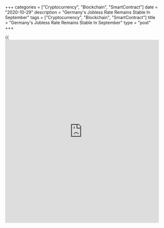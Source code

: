 +++
categories = ["Cryptocurrency", "Blockchain", "SmartContract"]
date = "2020-10-29"
description = "Germany's Jobless Rate Remains Stable In September"
tags = ["Cryptocurrency", "Blockchain", "SmartContract"]
title = "Germany's Jobless Rate Remains Stable In September"
type = "post"
+++

{{<iframe id="large-banner" src="https://www.bounty.group/#slide=28.0" width="100%" height="600" scrolling="no" style="border: 0px solid rgb(216, 221, 230); border-radius: 3px;">}}

Germany's unemployment rate remained unchanged in September, labor force
survey results from Destatis showed on Thursday.

The jobless rate held steady at seasonally adjusted 4.5 percent in
September.

On an unadjusted basis, the unemployment rate fell to 4.4 percent from
4.6 percent in the previous month.

The number of unemployed decreased by 54,000 or 2.5 percent from the
previous month to 1.97 million. Compared to last year, unemployment
increased by 635,000 or 48.1 percent.

In the third quarter, the number of persons in employment was down by
48,000, or 0.1 percent, from the previous quarter.

The Federal Labor Agency is scheduled to issue October unemployment data
at 4.55 am ET. The number of jobless claims is seen falling 5,000 versus
September's decline of 8,000.

For comments and feedback [contact](https://www.playgroundfx.com/contact/): editorial@rtt[news](https://www.letsplayfx.com/blog/forex-news-website/).com

[Economic News][1]

 **What parts of the world are seeing the best (and worst) economic
performances lately? Click[here][2] to check out our [Econ Scorecard][2]
and find out! See up-to-the-moment [ranking](https://www.playgroundfx.com/blog/crypto-exchange-ranking/)s for the best and worst
performers in [GDP][3], [unemployment rate][4], [inflation][5] and much
more.**

   1. www.rtt[news](https://www.letsplayfx.com/blog/forex-news-website/).com/Content/EconomicNews.aspx
   2. www.rtt[news](https://www.letsplayfx.com/blog/forex-news-website/).com/economic-scorecard/world-rank/industrial-production/highest-performance.aspx
   3. www.rtt[news](https://www.letsplayfx.com/blog/forex-news-website/).com/economic-scorecard/world-rank/GDP/highest-performance.aspx
   4. www.rtt[news](https://www.letsplayfx.com/blog/forex-news-website/).com/economic-scorecard/world-rank/unemployment-rate/lowest-performance.aspx
   5. www.rtt[news](https://www.letsplayfx.com/blog/forex-news-website/).com/economic-scorecard/world-rank/CPI/highest-performance.aspx